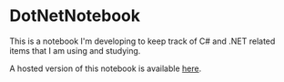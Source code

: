 # DotNetNotebook

This is a notebook I'm developing to keep track of C# and .NET related items that I am using and studying.

A hosted version of this notebook is available [here](https://https://github.com/kevinknowscs/DotNetNotebook).
